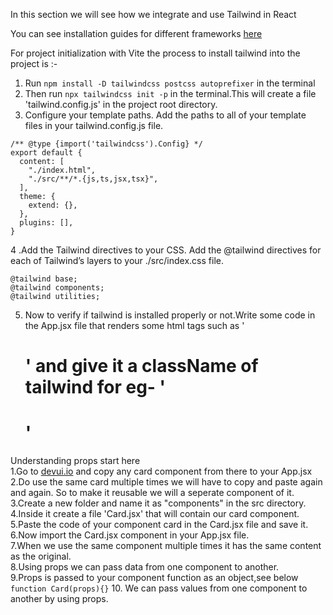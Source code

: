 In this section we will see how we integrate and use Tailwind in React<br>

You can see installation guides for different frameworks [here](https://tailwindcss.com/docs/installation/framework-guides)<br>

For project initialization with Vite the process to install tailwind into the project is :-<br>

1. Run `npm install -D tailwindcss postcss autoprefixer` in the terminal<br>
2. Then run `npx tailwindcss init -p` in the terminal.This will create a file 'tailwind.config.js' in the project root directory.<br>
3. Configure your template paths.
   Add the paths to all of your template files in your tailwind.config.js file.

```
/** @type {import('tailwindcss').Config} */
export default {
  content: [
    "./index.html",
    "./src/**/*.{js,ts,jsx,tsx}",
  ],
  theme: {
    extend: {},
  },
  plugins: [],
}
```

4 .Add the Tailwind directives to your CSS.
Add the @tailwind directives for each of Tailwind’s layers to your ./src/index.css file.

```
@tailwind base;
@tailwind components;
@tailwind utilities;
```

5. Now to verify if tailwind is installed properly or not.Write some code in the App.jsx file that renders some html tags such as '<h1>' and give it a className of tailwind for eg- '<h1 className="bg-green-300">'<br>

Understanding props start here<br>
1.Go to [devui.io](https://www.devui.io/components) and copy any card component from there to your App.jsx
2.Do use the same card multiple times we will have to copy and paste again and again. So to make it reusable we will a seperate component of it.
3.Create a new folder and name it as "components" in the src directory.<br>
4.Inside it create a file 'Card.jsx' that will contain our card component.<br>
5.Paste the code of your component card in the Card.jsx file and save it.
6.Now import the Card.jsx component in your App.jsx file.<br>
7.When we use the same component multiple times it has the same content as the original.<br>
8.Using props we can pass data from one component to another.<br>
9.Props is passed to your component function as an object,see below
`function Card(props){}` 10. We can pass values from one component to another by using props.<br>
